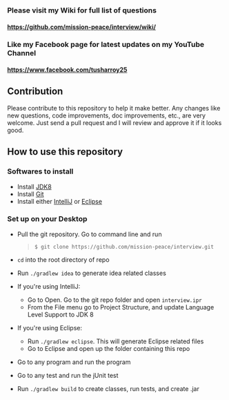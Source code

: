 
### **Please visit my Wiki for full list of questions**
#### https://github.com/mission-peace/interview/wiki/

### **Like my Facebook page for latest updates on my YouTube Channel**
#### https://www.facebook.com/tusharroy25

## **Contribution**
Please contribute to this repository to help it make better. Any changes like new questions, code improvements, doc improvements, etc., are very welcome. Just send a pull request and I will review and approve it if it looks good.

## **How to use this repository**

### Softwares to install
* Install [JDK8](https://docs.oracle.com/javase/8/docs/technotes/guides/install/install_overview.html)
* Install [Git](https://git-scm.com/book/en/v2/Getting-Started-Installing-Git)
* Install either [IntelliJ](https://www.jetbrains.com/idea/download/) or [Eclipse](https://eclipse.org/downloads/)

### Set up on your Desktop
* Pull the git repository. Go to command line and run
    > ```$ git clone https://github.com/mission-peace/interview.git```

* `cd` into the root directory of repo
* Run `./gradlew idea` to generate idea related classes
* If you're using IntelliJ:
    * Go to Open. Go to the git repo folder and open `interview.ipr`
    * From the File menu go to Project Structure, and update Language Level Support to JDK 8
* If you're using Eclipse:
    * Run `./gradlew eclipse`. This will generate Eclipse related files
    * Go to Eclipse and open up the folder containing this repo
* Go to any program and run the program
* Go to any test and run the jUnit test
* Run `./gradlew build` to create classes, run tests, and create .jar

